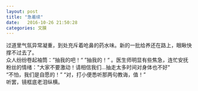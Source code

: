 ```yaml
---
layout: post
title: "急着续"
date:   2016-10-26 21:50:28
categories: 文膜
---
```


过道里气氛异常凝重，到处充斥着呛鼻的药水味。新的一批给养还在路上，眼瞅快撑不过去了。<br/>
众人纷纷卷起袖筒：”抽我的吧！“ ”抽我的！“ 。医生师明显有些焦急，连忙安抚粉丝的情绪："大家不要激动！请相信我们…抽走太多时间对身体也不好"<br/>
“不怕，我们是自愿的！” “对，打小便悉听那两句教诲，值！” <br/>
听罢，镜框底老泪纵横。<br/>
